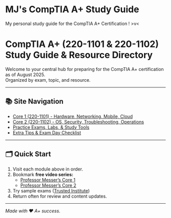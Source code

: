 # MJ's CompTIA A+ Study Guide
My personal study guide for the CompTIA A+ Certification ! >v<

# CompTIA A+ (220-1101 & 220-1102) Study Guide & Resource Directory

Welcome to your central hub for preparing for the CompTIA A+ certification as of August 2025.  
Organized by exam, topic, and resource.

---

## 📚 Site Navigation

- [Core 1 (220-1101) - Hardware, Networking, Mobile, Cloud](core1.md)
- [Core 2 (220-1102) - OS, Security, Troubleshooting, Operations](core2.md)
- [Practice Exams, Labs, & Study Tools](practice.md)
- [Extra Tips & Exam Day Checklist](tips.md)

---

## 🗂️ Quick Start

1. Visit each module above in order.
2. Bookmark **free video series:**  
   - [Professor Messer’s Core 1](https://www.professormesser.com/free-a-plus-training/220-1101/220-1101-video/220-1101-training-course/)
   - [Professor Messer’s Core 2](https://www.professormesser.com/free-a-plus-training/220-1102/220-1102-video/220-1102-training-course/)
3. Try sample exams ([Trusted Institute](https://trustedinstitute.com/practice/comptia-a-plus/))
4. Return often for review and content updates.

---

*Made with ❤️ A+ success.*
